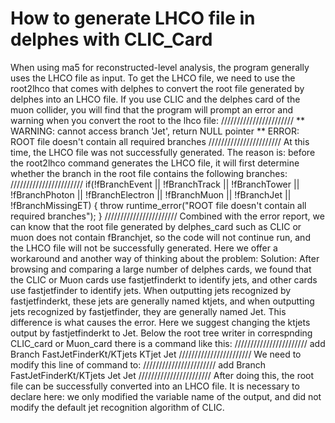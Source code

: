 # How to generate LHCO file in delphes with CLIC_Card

When using ma5 for reconstructed-level analysis, the program generally uses the LHCO file as input. 
To get the LHCO file, we need to use the root2lhco that comes with delphes to convert the root file generated by delphes into an LHCO file. 
If you use CLIC and the delphes card of the muon collider, you will find that the program will prompt an error and warning when you convert the root to the lhco file:
///////////////////////
** WARNING: cannot access branch 'Jet', return NULL pointer
** ERROR: ROOT file doesn't contain all required branches
///////////////////////
At this time, the LHCO file was not successfully generated. 
The reason is: before the root2lhco command generates the LHCO file, it will first determine whether the branch in the root file contains the following branches:
///////////////////////
if(!fBranchEvent || !fBranchTrack || !fBranchTower || !fBranchPhoton || !fBranchElectron || !fBranchMuon || !fBranchJet || !fBranchMissingET)
   {
     throw runtime_error("ROOT file doesn't contain all required branches");
   }
///////////////////////
Combined with the error report, we can know that the root file generated by delphes_card such as CLIC or muon does not contain fBranchjet, 
so the code will not continue run, and the LHCO file will not be successfully generated.
Here we offer a workaround and another way of thinking about the problem:
Solution:
After browsing and comparing a large number of delphes cards, we found that the CLIC or Muon cards use fastjetfinderkt to identify jets, 
and other cards use fastjetfinder to identify jets. 
When outputting jets recognized by fastjetfinderkt, these jets are generally named ktjets, and 
when outputting jets recognized by fastjetfinder, they are generally named Jet. 
This difference is what causes the error.
Here we suggest changing the ktjets output by fastjetfinderkt to Jet.
Below the root tree writer in correspnding CLIC_card or Muon_card there is a command like this:
///////////////////////
add Branch FastJetFinderKt/KTjets KTjet Jet
///////////////////////
We need to modify this line of command to: 
///////////////////////
add Branch FastJetFinderKt/KTjets Jet Jet
///////////////////////
After doing this, the root file can be successfully converted into an LHCO file.
It is necessary to declare here: 
we only modified the variable name of the output, and did not modify the default jet recognition algorithm of CLIC.

